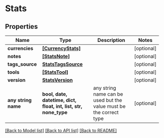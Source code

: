 # Stats


## Properties
Name | Type | Description | Notes
------------ | ------------- | ------------- | -------------
**currencies** | [**[CurrencyStats]**](CurrencyStats.md) |  | [optional] 
**notes** | [**[StatsNote]**](StatsNote.md) |  | [optional] 
**tags_source** | [**StatsTagsSource**](StatsTagsSource.md) |  | [optional] 
**tools** | [**[StatsTool]**](StatsTool.md) |  | [optional] 
**version** | [**StatsVersion**](StatsVersion.md) |  | [optional] 
**any string name** | **bool, date, datetime, dict, float, int, list, str, none_type** | any string name can be used but the value must be the correct type | [optional]

[[Back to Model list]](../README.md#documentation-for-models) [[Back to API list]](../README.md#documentation-for-api-endpoints) [[Back to README]](../README.md)


